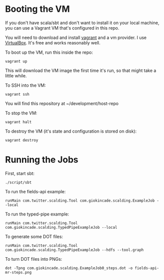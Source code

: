 # Booting the VM
If you don't have scala/sbt and don't want to install it on your local machine, you can use a Vagrant VM that's configured in this repo.  

You will need to download and install [vagrant](https://www.vagrantup.com/downloads.html) and a vm provider.  I  use [VirtualBox](https://www.virtualbox.org/wiki/Downloads). It's free and works reasonably well. 

To boot up the VM, run this inside the repo:
```
vagrant up
```
This will download the VM image the first time it's run, so that might take a little while.

To SSH into the VM:
```
vagrant ssh
```

You will find this repository at ~/development/host-repo

To stop the VM:
```
vagrant halt
```

To destroy the VM (it's state and configuration is stored on disk):
```
vagrant destroy
```

# Running the Jobs
First, start sbt:

```
./script/sbt
```

To run the fields-api example:

```
runMain com.twitter.scalding.Tool com.giokincade.scalding.ExampleJob --local
```

To run the typed-pipe example:

```
runMain com.twitter.scalding.Tool com.giokincade.scalding.TypedPipeExampleJob --local
```

To generate some DOT files:
```
runMain com.twitter.scalding.Tool com.giokincade.scalding.TypedPipeExampleJob --hdfs --tool.graph
```

To turn DOT files into PNGs:
```
dot -Tpng com.giokincade.scalding.ExampleJob0_steps.dot -o fields-api-mr-steps.png
```


